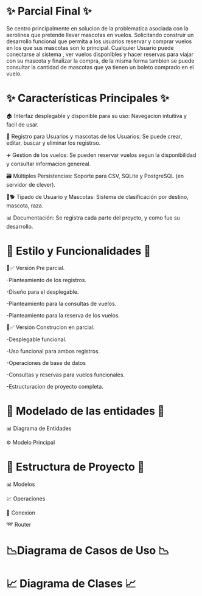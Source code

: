 # ✨ Parcial Final ✨ 

Se centro principalmente en solucion de la problematica asociada con la aerolinea que pretende llevar mascotas en vuelos. Solicitando construir un desarrollo funcional que permita a los usuarios reservar y comprar vuelos en los que sus mascotas son lo principal. Cualquier Usuario puede conectarse al sistema , ver vuelos disponibles y hacer reservas para viajar con su mascota y finalizar la compra, de la misma forma tambien se puede consultar la cantidad de mascotas que ya tienen un boleto comprado en el vuelo.

# ✨ Características Principales ✨

  🏠 Interfaz desplegable y disponible para su uso: Navegacion intuitiva y facil de usar.
  
  📱 Registro para Usuarios y mascotas de los Usuarios: Se puede crear, editar, buscar y eliminar los registrso. 
  
  ✈️​ Gestion de los vuelos: Se pueden reservar vuelos segun la disponibilidad y consultar informacion genereal.
  
  🗃️ Múltiples Persistencias: Soporte para CSV, SQLite y PostgreSQL (en servidor de clever).
  
  👥​🐕 Tipado de Usuario y Mascotas: Sistema de clasificación por destino, mascota, raza.
  
  📊 Documentación: Se registra cada parte del proycto, y como fue su desarrollo.

  
# 🌟​ Estilo y Funcionalidades 🌟​

​💙​✅ Versión Pre parcial.

  -Planteamiento de los registros.
 
  -Diseño para el desplegable.
  
  -Planteamiento para la consultas de vuelos.
  
  -Planteamiento para la reserva de los vuelos.

💙​✅ Versión Construcion en parcial.

  -Desplegable funcional.
  
  -Uso funcional para ambos registros.
  
  -Operaciones de base de datos
  
  -Consultas y reservas para vuelos funcionales.
  
  -Estructuracion de proyecto completa.

# 👔​ Modelado de las entidades 👔​

📊 Diagrama de Entidades

⚙️​ Modelo Principal

# 🚧​ Estructura de Proyecto ​🚥​

📊​ Modelos 

💹​ Operaciones

📡​ Conexion

➿​ Router

# 📉​ Diagrama de Casos de Uso 📉​

# 📈 Diagrama de Clases 📈 
